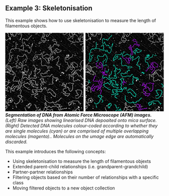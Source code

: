 Example 3: Skeletonisation
---------------------------

This example shows how to use skeletonisation to measure the length of filamentous objects.   

![Example output](./resources/example.png)
_**Segmentation of DNA from Atomic Force Microscope (AFM) images.** (Left) Raw images showing linearised DNA depoaited onto mica surface. (Right) Detected DNA molecules colour-coded according to whether they are single molecules (cyan) or are  comprised of multiple overlapping molecules (magenta).. Molecules on the umage edge are automatically discarded._

This example introduces the following concepts:
- Using skeletonisation to measure the length of filamentous objexts
- Extended parent-child relationships (i.e. grandparent-grandchild)
- Partner-partner relationships
- Filtering objects based on their number of relationships with a specific class
- Moving filtered objects to a new object collection